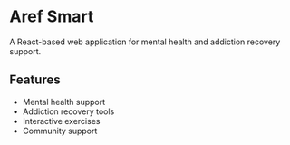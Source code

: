 # Aref Smart

A React-based web application for mental health and addiction recovery support.

## Features
- Mental health support
- Addiction recovery tools
- Interactive exercises
- Community support
